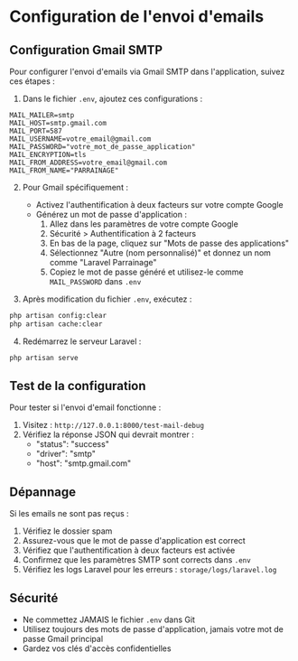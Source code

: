 # Configuration de l'envoi d'emails

## Configuration Gmail SMTP

Pour configurer l'envoi d'emails via Gmail SMTP dans l'application, suivez ces étapes :

1. Dans le fichier `.env`, ajoutez ces configurations :
```env
MAIL_MAILER=smtp
MAIL_HOST=smtp.gmail.com
MAIL_PORT=587
MAIL_USERNAME=votre_email@gmail.com
MAIL_PASSWORD="votre_mot_de_passe_application"
MAIL_ENCRYPTION=tls
MAIL_FROM_ADDRESS=votre_email@gmail.com
MAIL_FROM_NAME="PARRAINAGE"
```

2. Pour Gmail spécifiquement :
   - Activez l'authentification à deux facteurs sur votre compte Google
   - Générez un mot de passe d'application :
     1. Allez dans les paramètres de votre compte Google
     2. Sécurité > Authentification à 2 facteurs
     3. En bas de la page, cliquez sur "Mots de passe des applications"
     4. Sélectionnez "Autre (nom personnalisé)" et donnez un nom comme "Laravel Parrainage"
     5. Copiez le mot de passe généré et utilisez-le comme `MAIL_PASSWORD` dans `.env`

3. Après modification du fichier `.env`, exécutez :
```bash
php artisan config:clear
php artisan cache:clear
```

4. Redémarrez le serveur Laravel :
```bash
php artisan serve
```

## Test de la configuration

Pour tester si l'envoi d'email fonctionne :

1. Visitez : `http://127.0.0.1:8000/test-mail-debug`
2. Vérifiez la réponse JSON qui devrait montrer :
   - "status": "success"
   - "driver": "smtp"
   - "host": "smtp.gmail.com"

## Dépannage

Si les emails ne sont pas reçus :
1. Vérifiez le dossier spam
2. Assurez-vous que le mot de passe d'application est correct
3. Vérifiez que l'authentification à deux facteurs est activée
4. Confirmez que les paramètres SMTP sont corrects dans `.env`
5. Vérifiez les logs Laravel pour les erreurs : `storage/logs/laravel.log`

## Sécurité

- Ne commettez JAMAIS le fichier `.env` dans Git
- Utilisez toujours des mots de passe d'application, jamais votre mot de passe Gmail principal
- Gardez vos clés d'accès confidentielles
